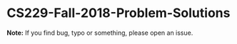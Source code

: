 # CS229-Fall-2018-Problem-Solutions

**Note:** If you find bug, typo or something, please open an issue.
